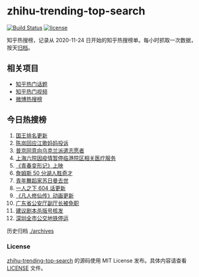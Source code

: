 # zhihu-trending-top-search

[![Build Status](https://github.com/justjavac/zhihu-trending-top-search/workflows/ci/badge.svg?branch=main)](https://github.com/justjavac/zhihu-trending-top-search/actions)
[![license](https://img.shields.io/github/license/justjavac/zhihu-trending-top-search)](https://github.com/justjavac/zhihu-trending-top-search/blob/main/LICENSE)

知乎热搜榜，记录从 2020-11-24 日开始的知乎热搜榜单。每小时抓取一次数据，按天[归档](./archives)。

## 相关项目

- [知乎热门话题](https://github.com/justjavac/zhihu-trending-hot-questions)
- [知乎热门视频](https://github.com/justjavac/zhihu-trending-hot-video)
- [微博热搜榜](https://github.com/justjavac/weibo-trending-hot-search)

## 今日热搜榜

<!-- BEGIN -->
<!-- 最后更新时间 Mon Mar 14 2022 07:08:12 GMT+0800 (China Standard Time) -->

1. [国王排名更新](https://www.zhihu.com/search?q=国王排名)
1. [陈岚回应江歌妈妈投诉](https://www.zhihu.com/search?q=江歌妈妈陈岚)
1. [普京同意向乌克兰派遣志愿者](https://www.zhihu.com/search?q=乌克兰志愿者)
1. [上海六院因疫情暂停临港院区相关医疗服务](https://www.zhihu.com/search?q=上海六院)
1. [《青春变形记》上映](https://www.zhihu.com/search?q=青春变形记)
1. [詹姆斯 50 分湖人胜奇才](https://www.zhihu.com/search?q=湖人)
1. [青年舞蹈家苏日曼去世](https://www.zhihu.com/search?q=苏日曼)
1. [一人之下 604 话更新](https://www.zhihu.com/search?q=一人之下)
1. [《凡人修仙传》动画更新](https://www.zhihu.com/search?q=凡人修仙传)
1. [广东省公安厅副厅长被免职](https://www.zhihu.com/search?q=广东省公安厅副厅长被免职)
1. [建议剧本杀版号核发](https://www.zhihu.com/search?q=剧本杀)
1. [深圳全市公交地铁停运](https://www.zhihu.com/search?q=深圳全市公交地铁停运)

<!-- END -->

历史归档 [./archives](./archives)

### License

[zhihu-trending-top-search](https://github.com/justjavac/zhihu-trending-top-search)
的源码使用 MIT License 发布。具体内容请查看 [LICENSE](./LICENSE) 文件。
